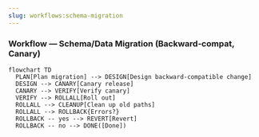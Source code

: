 ```yaml
---
slug: workflows:schema-migration
---
```


### Workflow — Schema/Data Migration (Backward‑compat, Canary)

```mermaid
flowchart TD
  PLAN[Plan migration] --> DESIGN[Design backward‑compatible change]
  DESIGN --> CANARY[Canary release]
  CANARY --> VERIFY[Verify canary]
  VERIFY --> ROLLALL[Roll out]
  ROLLALL --> CLEANUP[Clean up old paths]
  ROLLALL --> ROLLBACK{Errors?}
  ROLLBACK -- yes --> REVERT[Revert]
  ROLLBACK -- no --> DONE([Done])
```
